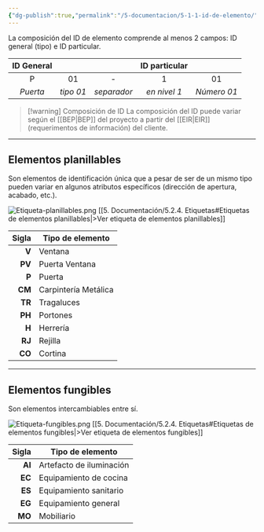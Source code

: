 ```yaml
---
{"dg-publish":true,"permalink":"/5-documentacion/5-1-1-id-de-elemento/","created":"2024-12-27T13:53:26.321-03:00","updated":"2025-01-28T19:21:32.815-03:00"}
---
```


La composición del ID de elemento comprende al menos 2 campos: ID general (tipo) e ID particular.

| ID General |           |             | ID particular |             |
| :--------: | :-------: | :---------: | :-----------: | :---------: |
|     P      |    01     |      -      |       1       |     01      |
|  *Puerta*  | *tipo 01* | *separador* | *en nivel 1*  | *Número 01* |

> [!warning] Composición de ID
> La composición del ID puede variar según el [[BEP\|BEP]] del proyecto a partir del [[EIR\|EIR]] (requerimentos de información) del cliente.

---
## Elementos planillables

Son elementos de identificación única que a pesar de ser de un mismo tipo pueden variar en algunos atributos específicos (dirección de apertura, acabado, etc.).

![Etiqueta-planillables.png](/img/user/1000.%20Assets/1000.%20Im%C3%A1genes/Etiqueta-planillables.png)
[[5. Documentación/5.2.4. Etiquetas#Etiquetas de elementos planillables\|>Ver etiqueta de elementos planillables]]

|  Sigla | Tipo de elemento     |
| -----: | -------------------- |
|  **V** | Ventana              |
| **PV** | Puerta Ventana       |
|  **P** | Puerta               |
| **CM** | Carpintería Metálica |
| **TR** | Tragaluces           |
| **PH** | Portones             |
|  **H** | Herrería             |
| **RJ** | Rejilla              |
| **CO** | Cortina              |

---
## Elementos fungibles

Son elementos intercambiables entre sí.

![Etiqueta-fungibles.png](/img/user/1000.%20Assets/1000.%20Im%C3%A1genes/Etiqueta-fungibles.png)
[[5. Documentación/5.2.4. Etiquetas#Etiquetas de elementos fungibles\|>Ver etiqueta de elementos fungibles]]

|  Sigla | Tipo de elemento         |
| -----: | ------------------------ |
| **AI** | Artefacto de iluminación |
| **EC** | Equipamiento de cocina   |
| **ES** | Equipamiento sanitario   |
| **EG** | Equipamiento general     |
| **MO** | Mobiliario               |
